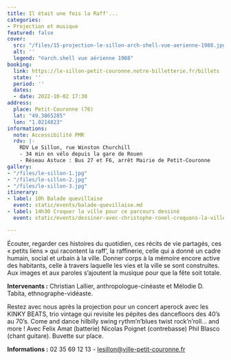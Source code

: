 ```yaml
---
title: Il était une fois la Raff'...
categories:
- Projection et musique
featured: false
cover:
  src: "/files/15-projection-le-sillon-arch-shell-vue-aerienne-1988.jpg"
  alt: ''
  legend: "©arch.shell vue aérienne 1988"
booking:
  link: https://le-sillon-petit-couronne.notre-billetterie.fr/billets
  state: ''
  period: ''
  dates:
  - date: 2022-10-02 17:30
address:
  place: Petit-Couronne (76)
  lat: "49.3865285"
  lon: "1.0214823"
informations:
  note: Accessibilité PMR
  rdv: |-
    RDV Le Sillon, rue Winston Churchill
    - 34 min en vélo depuis la gare de Rouen
    - Réseau Astuce : Bus 27 et F6, arrêt Mairie de Petit-Couronne
gallery:
- "/files/le-sillon-1.jpg"
- "/files/le-sillon-2.jpg"
- "/files/le-sillon-3.jpg"
itinerary:
- label: 10h Balade quevillaise
  event: static/events/balade-quevillaise.md
- label: 14h30 Croquer la ville pour ce parcours dessiné
  event: static/events/dessiner-avec-christophe-ronel-croquons-la-ville.md

---
```

Écouter, regarder ces histoires du quotidien, ces récits de vie partagés, ces « petits liens » qui racontent la raff’, la raffinerie, celle qui a donné un cadre humain, social et urbain à la ville. Donner corps à la mémoire encore active des habitants, celle à travers laquelle les vies et la ville se sont construites. Aux images et aux paroles s’ajoutent la musique pour que la fête soit totale.

**Intervenants :** Christian Lallier, anthropologue-cinéaste et Mélodie D. Tabita, ethnographe-vidéaste.

Restez avec nous après la projection pour un concert aperock avec les KINKY BEATS, trio vintage qui revisite les pépites des dancefloors des 40’s au 70’s. Come and dance hilbilly swing rythm’n’blues twist rock’n’roll… and more ! Avec Felix Amat (batterie) Nicolas Poignet (contrebasse) Phil Blasco (chant guitare). Buvette sur place.

**Informations :** 02 35 69 12 13 - [lesillon@ville-petit-couronne.fr](mailto:lesillon@ville-petit-couronne.fr)
